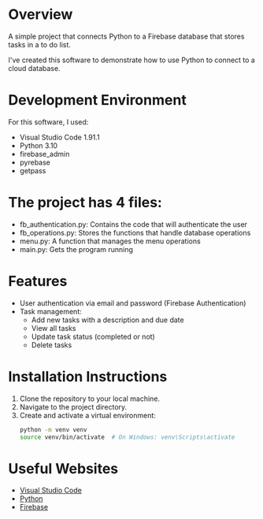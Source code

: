 # Overview

A simple project that connects Python to a Firebase database that stores
tasks in a to do list.

I've created this software to demonstrate how to use Python to connect to a cloud database.

# Development Environment

For this software, I used:
- Visual Studio Code 1.91.1
- Python 3.10
- firebase_admin
- pyrebase
- getpass

# The project has 4 files:
- fb_authentication.py: Contains the code that will authenticate the user
- fb_operations.py: Stores the functions that handle database operations
- menu.py: A function that manages the menu operations
- main.py: Gets the program running

# Features
- User authentication via email and password (Firebase Authentication)
- Task management:
  - Add new tasks with a description and due date
  - View all tasks
  - Update task status (completed or not)
  - Delete tasks

# Installation Instructions
1. Clone the repository to your local machine.
2. Navigate to the project directory.
3. Create and activate a virtual environment:
   ```bash
   python -m venv venv
   source venv/bin/activate  # On Windows: venv\Scripts\activate


# Useful Websites

* [Visual Studio Code](https://code.visualstudio.com/)
* [Python](https://www.python.org/)
* [Firebase](https://console.firebase.google.com/)